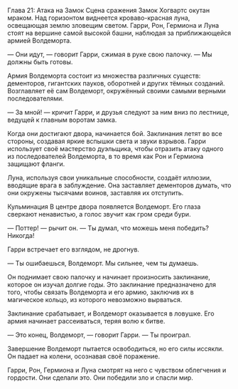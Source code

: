 Глава 21: Атака на Замок
Сцена сражения
Замок Хогвартс окутан мраком. Над горизонтом виднеется кроваво-красная луна, освещающая землю зловещим светом. Гарри,
Рон, Гермиона и Луна стоят на вершине самой высокой башни, наблюдая за приближающейся армией Волдеморта.

— Они идут, — говорит Гарри, сжимая в руке свою палочку. — Мы должны быть готовы.

Армия Волдеморта состоит из множества различных существ: дементоров, гигантских пауков, оборотней и других тёмных
созданий. Возглавляет её сам Волдеморт, окружённый своими самыми верными последователями.

— За мной! — кричит Гарри, и друзья следуют за ним вниз по лестнице, ведущей к главным воротам замка.

Когда они достигают двора, начинается бой. Заклинания летят во все стороны, создавая яркие вспышки света и звуки
взрывов. Гарри использует своё мастерство дуэльщика, чтобы отразить атаку одного из последователей Волдеморта, в то
время как Рон и Гермиона защищают фланги.

Луна, используя свои уникальные способности, создаёт иллюзии, вводящие врага в заблуждение. Она заставляет дементоров
думать, что они окружены тысячами воинов, заставляя их отступить.

Кульминация
В центре двора появляется Волдеморт. Его глаза сверкают ненавистью, а голос звучит как гром среди бури.

— Поттер! — рычит он. — Ты думал, что можешь меня победить? Никогда!

Гарри встречает его взглядом, не дрогнув.

— Ты ошибаешься, Волдеморт. Мы сильнее, чем ты думаешь.

Он поднимает свою палочку и начинает произносить заклинание, которое он изучал долгие годы. Это заклинание предназначено
для того, чтобы связать Волдеморта и его армию, заключив их в магическое кольцо, из которого невозможно вырваться.

Заклинание срабатывает, и Волдеморт оказывается в ловушке. Его армия начинает рассеиваться, теряя волю к битве.

— Это конец, Волдеморт, — говорит Гарри. — Ты проиграл.

Завершение
Волдеморт пытается освободиться, но его силы иссякли. Он падает на колени, осознавая своё поражение.

Гарри, Рон, Гермиона и Луна смотрят на него с чувством облегчения и гордости. Они сделали это. Они победили зло и спасли
мир.